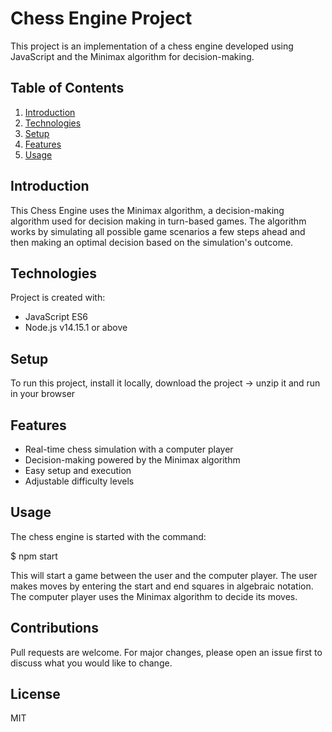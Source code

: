 # Chess Engine Project

This project is an implementation of a chess engine developed using JavaScript and the Minimax algorithm for decision-making.

## Table of Contents

1. [Introduction](#introduction)
2. [Technologies](#technologies)
3. [Setup](#setup)
4. [Features](#features)
5. [Usage](#usage)

## Introduction

This Chess Engine uses the Minimax algorithm, a decision-making algorithm used for decision making in turn-based games. The algorithm works by simulating all possible game scenarios a few steps ahead and then making an optimal decision based on the simulation's outcome.

## Technologies

Project is created with:

* JavaScript ES6
* Node.js v14.15.1 or above

## Setup

To run this project, install it locally, download the project -> unzip it and run in your browser

## Features

* Real-time chess simulation with a computer player
* Decision-making powered by the Minimax algorithm
* Easy setup and execution
* Adjustable difficulty levels

## Usage

The chess engine is started with the command:

$ npm start


This will start a game between the user and the computer player. The user makes moves by entering the start and end squares in algebraic notation. The computer player uses the Minimax algorithm to decide its moves.

## Contributions

Pull requests are welcome. For major changes, please open an issue first to discuss what you would like to change.

## License

MIT
